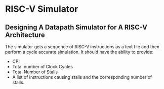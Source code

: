 # RISC-V Simulator
## Designing A Datapath Simulator for A RISC-V Architecture
The simulator gets a sequence of
RISC-V instructions as a text file and then perform a cycle accurate simulation. It should have
the ability to provide:
* CPI
* Total number of Clock Cycles
* Total Number of Stalls
* A list of instructions causing stalls and the corresponding number of stalls.
